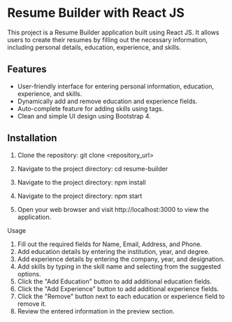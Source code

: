 # Resume Builder with React JS

This project is a Resume Builder application built using React JS. It allows users to create their resumes by filling out the necessary information, including personal details, education, experience, and skills.

## Features

- User-friendly interface for entering personal information, education, experience, and skills.
- Dynamically add and remove education and experience fields.
- Auto-complete feature for adding skills using tags.
- Clean and simple UI design using Bootstrap 4.

## Installation

1. Clone the repository:
   git clone <repository_url>

2. Navigate to the project directory:
   cd resume-builder

3. Navigate to the project directory:
   npm install

4. Navigate to the project directory:
   npm start

5. Open your web browser and visit http://localhost:3000 to view the application.

Usage

1. Fill out the required fields for Name, Email, Address, and Phone.
2. Add education details by entering the institution, year, and degree.
3. Add experience details by entering the company, year, and designation.
4. Add skills by typing in the skill name and selecting from the suggested options.
5. Click the "Add Education" button to add additional education fields.
6. Click the "Add Experience" button to add additional experience fields.
7. Click the "Remove" button next to each education or experience field to remove it.
8. Review the entered information in the preview section.
